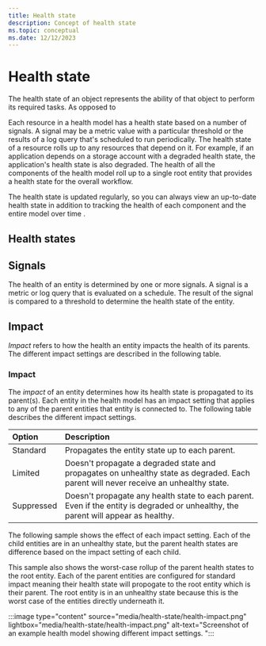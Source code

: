 ```yaml
---
title: Health state
description: Concept of health state
ms.topic: conceptual
ms.date: 12/12/2023
---
```


# Health state

The health state of an object represents the ability of that object to perform its required tasks. As opposed to 


Each resource in a health model has a health state based on a number of signals. A signal may be a metric value with a particular threshold or the results of a log query that's scheduled to run periodically. The health state of a resource rolls up to any resources that depend on it. For example, if an application depends on a storage account with a degraded health state, the application's health state is also degraded. The health of all the components of the health model roll up to a single root entity that provides a health state for the overall workflow.

The health state is updated regularly, so you can always view an up-to-date health state in addition to tracking the health of each component and the entire model over time .

## Health states



## Signals
The health of an entity is determined by one or more signals. A signal is a metric or log query that is evaluated on a schedule. The result of the signal is compared to a threshold to determine the health state of the entity.


## Impact
*Impact* refers to how the health an entity impacts the health of its parents. The different impact settings are described in the following table.

### Impact
The *impact* of an entity determines how its health state is propagated to its parent(s). Each entity in the health model has an impact setting that applies to any of the parent entities that entity is connected to. The following table describes the different impact settings.

| Option | Description |
|:-------|:------------|
| Standard | Propagates the entity state up to each parent. |
| Limited  | Doesn't propagate a degraded state and propagates on unhealthy state as degraded. Each parent will never receive an unhealthy state. |
| Suppressed | Doesn't propagate any health state to each parent. Even if the entity is degraded or unhealthy, the parent will appear as healthy. |

The following sample shows the effect of each impact setting. Each of the child entities are in an unhealthy state, but the parent health states are difference based on the impact setting of each child. 

This sample also shows the worst-case rollup of the parent health states to the root entity. Each of the parent entities are configured for standard impact meaning their health state will propogate to the root entity which is their parent.  The root entity is in an unhealthy state because this is the worst case of the entities directly underneath it. 

:::image type="content" source="media/health-state/health-impact.png" lightbox="media/health-state/health-impact.png" alt-text="Screenshot of an example health model showing different impact settings. ":::